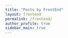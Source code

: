 ```yaml
---
title: "Posts by FrontEnd"
layout: frontend
permalink: /frontend/
author_profile: true
sidebar_main: true
---
```


